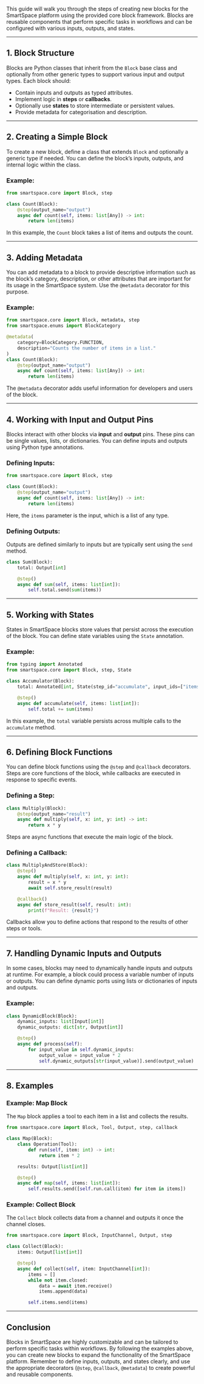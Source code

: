 This guide will walk you through the steps of creating new blocks for the SmartSpace platform using the provided core block framework. Blocks are reusable components that perform specific tasks in workflows and can be configured with various inputs, outputs, and states.

---

## 1. Block Structure

Blocks are Python classes that inherit from the `Block` base class and optionally from other generic types to support various input and output types. Each block should:

  - Contain inputs and outputs as typed attributes.
  - Implement logic in **steps** or **callbacks**.
  - Optionally use **states** to store intermediate or persistent values.
  - Provide metadata for categorisation and description.

---

## 2. Creating a Simple Block

To create a new block, define a class that extends `Block` and optionally a generic type if needed. You can define the block’s inputs, outputs, and internal logic within the class.

### Example:
```python
from smartspace.core import Block, step

class Count(Block):
    @step(output_name="output")
    async def count(self, items: list[Any]) -> int:
        return len(items)
```

In this example, the `Count` block takes a list of items and outputs the count.

---

## 3. Adding Metadata

You can add metadata to a block to provide descriptive information such as the block’s category, description, or other attributes that are important for its usage in the SmartSpace system. Use the `@metadata` decorator for this purpose.

### Example:
```python
from smartspace.core import Block, metadata, step
from smartspace.enums import BlockCategory

@metadata(
    category=BlockCategory.FUNCTION,
    description="Counts the number of items in a list."
)
class Count(Block):
    @step(output_name="output")
    async def count(self, items: list[Any]) -> int:
        return len(items)
```

The `@metadata` decorator adds useful information for developers and users of the block.

---

## 4. Working with Input and Output Pins

Blocks interact with other blocks via **input** and **output** pins. These pins can be single values, lists, or dictionaries. You can define inputs and outputs using Python type annotations.

### Defining Inputs:
```python
from smartspace.core import Block, step

class Count(Block):
    @step(output_name="output")
    async def count(self, items: list[Any]) -> int:
        return len(items)
```
Here, the `items` parameter is the input, which is a list of any type.

### Defining Outputs:
Outputs are defined similarly to inputs but are typically sent using the `send` method.
```python
class Sum(Block):
    total: Output[int]

    @step()
    async def sum(self, items: list[int]):
        self.total.send(sum(items))
```

---

## 5. Working with States

States in SmartSpace blocks store values that persist across the execution of the block. You can define state variables using the `State` annotation.

### Example:
```python
from typing import Annotated
from smartspace.core import Block, step, State

class Accumulator(Block):
    total: Annotated[int, State(step_id="accumulate", input_ids=["items"])] = 0

    @step()
    async def accumulate(self, items: list[int]):
        self.total += sum(items)
```

In this example, the `total` variable persists across multiple calls to the `accumulate` method.

---

## 6. Defining Block Functions

You can define block functions using the `@step` and `@callback` decorators. Steps are core functions of the block, while callbacks are executed in response to specific events.

### Defining a Step:
```python
class Multiply(Block):
    @step(output_name="result")
    async def multiply(self, x: int, y: int) -> int:
        return x * y
```
Steps are async functions that execute the main logic of the block.

### Defining a Callback:
```python
class MultiplyAndStore(Block):
    @step()
    async def multiply(self, x: int, y: int):
        result = x * y
        await self.store_result(result)

    @callback()
    async def store_result(self, result: int):
        print(f"Result: {result}")
```
Callbacks allow you to define actions that respond to the results of other steps or tools.

---

## 7. Handling Dynamic Inputs and Outputs

In some cases, blocks may need to dynamically handle inputs and outputs at runtime. For example, a block could process a variable number of inputs or outputs. You can define dynamic ports using lists or dictionaries of inputs and outputs.

### Example:
```python
class DynamicBlock(Block):
    dynamic_inputs: list[Input[int]]
    dynamic_outputs: dict[str, Output[int]]

    @step()
    async def process(self):
        for input_value in self.dynamic_inputs:
            output_value = input_value * 2
            self.dynamic_outputs[str(input_value)].send(output_value)
```

---

## 8. Examples

### Example: Map Block
The `Map` block applies a tool to each item in a list and collects the results.

```python
from smartspace.core import Block, Tool, Output, step, callback

class Map(Block):
    class Operation(Tool):
        def run(self, item: int) -> int:
            return item * 2

    results: Output[list[int]]

    @step()
    async def map(self, items: list[int]):
        self.results.send([self.run.call(item) for item in items])
```

### Example: Collect Block
The `Collect` block collects data from a channel and outputs it once the channel closes.

```python
from smartspace.core import Block, InputChannel, Output, step

class Collect(Block):
    items: Output[list[int]]

    @step()
    async def collect(self, item: InputChannel[int]):
        items = []
        while not item.closed:
            data = await item.receive()
            items.append(data)

        self.items.send(items)
```

---

## Conclusion

Blocks in SmartSpace are highly customizable and can be tailored to perform specific tasks within workflows. By following the examples above, you can create new blocks to expand the functionality of the SmartSpace platform. Remember to define inputs, outputs, and states clearly, and use the appropriate decorators (`@step`, `@callback`, `@metadata`) to create powerful and reusable components.